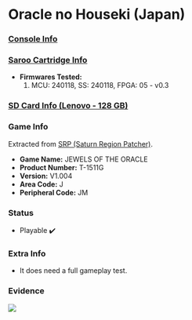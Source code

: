 # Oracle no Houseki (Japan)

### [Console Info](../../../../../Info/Consoles/VA13/README.md)

### [Saroo Cartridge Info](../../../../../Info/Cartridges/RetroGameParadiseStore/1.32F/README.md)

- <b>Firmwares Tested:</b>
  1. MCU: 240118, SS: 240118, FPGA: 05 - v0.3

### [SD Card Info (Lenovo - 128 GB)](../../../../../Info/SdCards/Lenovo/128GB/fat32/README.md)

### Game Info

Extracted from [SRP (Saturn Region Patcher)](https://segaxtreme.net/resources/saturn-region-patcher.81/download).

- <b>Game Name:</b> JEWELS OF THE ORACLE
- <b>Product Number:</b> T-1511G
- <b>Version:</b> V1.004
- <b>Area Code:</b> J
- <b>Peripheral Code:</b> JM

### Status

- Playable :heavy_check_mark:

### Extra Info

- It does need a full gameplay test.

### Evidence

[![](https://img.youtube.com/vi/1n5vHfjPC7g/0.jpg)](https://www.youtube.com/watch?v=1n5vHfjPC7g)
